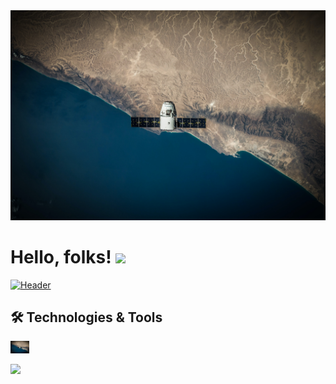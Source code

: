 <!-- ### Hi there 👋 -->
<img src="https://raw.githubusercontent.com/MKrouma/MKrouma/master/spacex.jpeg" width="1000px">

# Hello, folks! <img src="https://raw.githubusercontent.com/MartinHeinz/MartinHeinz/master/wave.gif" width="30px">
[![Header](https://raw.githubusercontent.com/MKrouma/MKrouma/readme_header.png "Header")](https://some-url.dev/)




## 🛠 Technologies & Tools
<img src="https://raw.githubusercontent.com/MKrouma/MKrouma/master/spacex.jpeg" width="30px">

![](https://img.shields.io/badge/OS-Mac-informational?style=flat&logo=OS&logoColor=white&color=2bbc8a)



<!--
**MKrouma/MKrouma** is a ✨ _special_ ✨ repository because its `README.md` (this file) appears on your GitHub profile.

Here are some ideas to get you started:

- 🔭 I’m currently working on ...
- 🌱 I’m currently learning ...
- 👯 I’m looking to collaborate on ...
- 🤔 I’m looking for help with ...
- 💬 Ask me about ...
- 📫 How to reach me: ...
- 😄 Pronouns: ...
- ⚡ Fun fact: ...
-->

